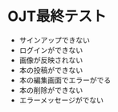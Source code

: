 # OJT最終テスト
- サインアップできない
- ログインができない
- 画像が反映されない
- 本の投稿ができない
- 本の編集画面でエラーがでる
- 本の削除ができない
- エラーメッセージがでない
